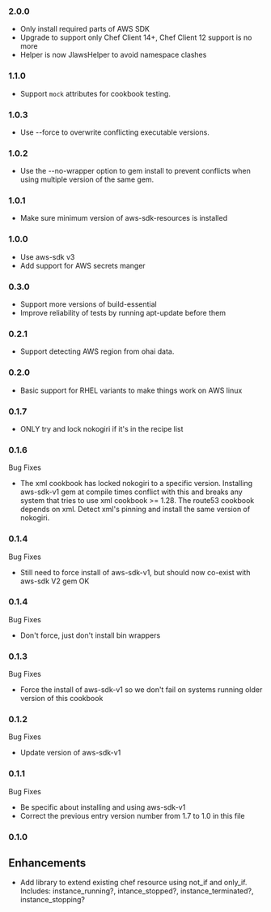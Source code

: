 ### 2.0.0
  - Only install required parts of AWS SDK
  - Upgrade to support only Chef Client 14+, Chef Client 12 support is no more
  - Helper is now JlawsHelper to avoid namespace clashes

### 1.1.0
  - Support `mock` attributes for cookbook testing.

### 1.0.3
  - Use --force to overwrite conflicting executable versions.

### 1.0.2
  - Use the --no-wrapper option to gem install to prevent conflicts when using
    multiple version of the same gem.

### 1.0.1
  - Make sure minimum version of aws-sdk-resources is installed

### 1.0.0
  - Use aws-sdk v3
  - Add support for AWS secrets manger

### 0.3.0
  - Support more versions of build-essential
  - Improve reliability of tests by running apt-update before them

### 0.2.1
  - Support detecting AWS region from ohai data.

### 0.2.0
  - Basic support for RHEL variants to make things work on AWS linux

### 0.1.7
  - ONLY try and lock nokogiri if it's in the recipe list

### 0.1.6
  Bug Fixes
  - The xml cookbook has locked nokogiri to a specific version.
    Installing aws-sdk-v1 gem at compile times conflict with this and breaks
    any system that tries to use xml cookbook >= 1.28. The route53 cookbook
    depends on xml.
    Detect xml's pinning and install the same version of nokogiri.


### 0.1.4
  Bug Fixes
  - Still need to force install of aws-sdk-v1, but should now co-exist with
    aws-sdk V2 gem OK

### 0.1.4
  Bug Fixes
  - Don't force, just don't install bin wrappers

### 0.1.3
  Bug Fixes
  - Force the install of aws-sdk-v1 so we don't fail on systems running
    older version of this cookbook

### 0.1.2
  Bug Fixes
  - Update version of aws-sdk-v1
### 0.1.1
  Bug Fixes
  - Be specific about installing and using aws-sdk-v1
  - Correct the previous entry version number from 1.7 to 1.0 in this file

### 0.1.0

## Enhancements
  - Add library to extend existing chef resource using not_if and only_if.
    Includes: instance_running?, intance_stopped?,
    instance_terminated?, instance_stopping?
